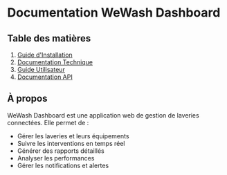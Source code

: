 # Documentation WeWash Dashboard

## Table des matières

1. [Guide d'Installation](./installation/README.md)
2. [Documentation Technique](./technique/README.md)
3. [Guide Utilisateur](./utilisateur/README.md)
4. [Documentation API](./api/README.md)

## À propos

WeWash Dashboard est une application web de gestion de laveries connectées. Elle permet de :
- Gérer les laveries et leurs équipements
- Suivre les interventions en temps réel
- Générer des rapports détaillés
- Analyser les performances
- Gérer les notifications et alertes
